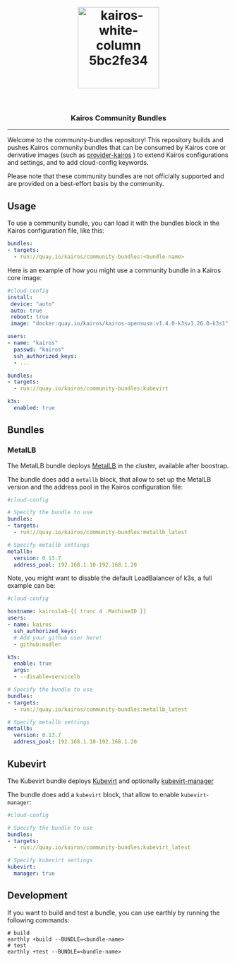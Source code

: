 
<h1 align="center">
  <br>
     <img width="184" alt="kairos-white-column 5bc2fe34" src="https://user-images.githubusercontent.com/2420543/193010398-72d4ba6e-7efe-4c2e-b7ba-d3a826a55b7d.png">
    <br>
<br>
</h1>

<h3 align="center">Kairos Community Bundles</h3>

<hr>


Welcome to the community-bundles repository! This repository builds and pushes Kairos community bundles that can be consumed by Kairos core or derivative images (such as [provider-kairos](https://github.com/kairos-io/provider-kairos) ) to extend Kairos configurations and settings, and to add cloud-config keywords.

Please note that these community bundles are not officially supported and are provided on a best-effort basis by the community.

## Usage

To use a community bundle, you can load it with the bundles block in the Kairos configuration file, like this:

```yaml
bundles:
- targets:
  - run://quay.io/kairos/community-bundles:<bundle-name>
```

Here is an example of how you might use a community bundle in a Kairos core image:

```yaml
#cloud-config
install:
 device: "auto"
 auto: true
 reboot: true
 image: "docker:quay.io/kairos/kairos-opensuse:v1.4.0-k3sv1.26.0-k3s1"

users:
- name: "kairos"
  passwd: "kairos"
  ssh_authorized_keys:
  - ...

bundles:
- targets:
  - run://quay.io/kairos/community-bundles:kubevirt

k3s:
  enabled: true
```

## Bundles

### MetalLB

The MetalLB bundle deploys [MetalLB](https://metallb.universe.tf/installation/) in the cluster, available after boostrap.

The bundle does add a `metallb` block, that allow to set up the MetalLB version and the address pool in the Kairos configuration file:

```yaml
#cloud-config

# Specify the bundle to use
bundles:
- targets:
  - run://quay.io/kairos/community-bundles:metallb_latest

# Specify metallb settings
metallb:
  version: 0.13.7
  address_pool: 192.168.1.10-192.168.1.20
```

Note, you might want to disable the default LoadBalancer of k3s, a full example can be:

```yaml
#cloud-config

hostname: kairoslab-{{ trunc 4 .MachineID }}
users:
- name: kairos
  ssh_authorized_keys:
  # Add your github user here!
  - github:mudler

k3s:
  enable: true
  args:
  - --disable=servicelb

# Specify the bundle to use
bundles:
- targets:
  - run://quay.io/kairos/community-bundles:metallb_latest

# Specify metallb settings
metallb:
  version: 0.13.7
  address_pool: 192.168.1.10-192.168.1.20
```

## Kubevirt

The Kubevirt bundle deploys [Kubevirt](https://github.com/kubevirt/kubevirt) and optionally [kubevirt-manager](https://kubevirt-manager.io/)


The bundle does add a `kubevirt` block, that allow to enable `kubevirt-manager`:

```yaml
#cloud-config

# Specify the bundle to use
bundles:
- targets:
  - run://quay.io/kairos/community-bundles:kubevirt_latest

# Specify kubevirt settings
kubevirt:
  manager: true
```

## Development

If you want to build and test a bundle, you can use earthly by running the following commands:

```
# build
earthly +build --BUNDLE=<bundle-name>
# test
earthly +test --BUNDLE=<bundle-name>
```
